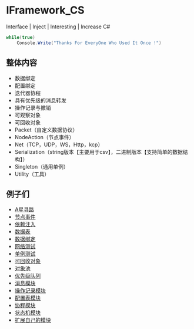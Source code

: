 # IFramework_CS
Interface | Inject | Interesting | Increase  C#
``` csharp
while(true)
    Console.Write("Thanks For EveryOne Who Used It Once !")
```
## 整体内容
* 数据绑定
* 配置绑定
* 迭代器协程
* 具有优先级的消息转发
* 操作记录与撤销
* 可观察对象
* 可回收对象
* Packet（自定义数据协议）
* NodeAction（节点事件）
* Net（TCP，UDP，WS，Http，kcp）
* Serialization（string版本【主要用于csv】，二进制版本【支持简单的数据结构】）
* Singleton（通用单例）
 * Utility（工具）



## 例子们
* [A星寻路](https://github.com/OnClick9927/IFramework_CS/blob/master/Example/AstarTest.cs)
* [节点事件](https://github.com/OnClick9927/IFramework_CS/blob/master/Example/NodeActionTest.cs)
* [依赖注入](https://github.com/OnClick9927/IFramework_CS/blob/master/Example/InjectTest.cs)
* [数据表](https://github.com/OnClick9927/IFramework_CS/blob/master/Example/DataTableTest.cs)
* [数据绑定](https://github.com/OnClick9927/IFramework_CS/blob/master/Example/BindTest.cs)
* [网络测试](https://github.com/OnClick9927/IFramework_CS/blob/master/Example/NetTest.cs)
* [单例测试](https://github.com/OnClick9927/IFramework_CS/blob/master/Example/SingletonTest.cs)
* [可回收对象](https://github.com/OnClick9927/IFramework_CS/blob/master/Example/RecyclableObjectTest.cs)
* [对象池](https://github.com/OnClick9927/IFramework_CS/blob/master/Example/PoolTest.cs)
* [优先级队列](https://github.com/OnClick9927/IFramework_CS/blob/master/Example/PriorityQueueTest.cs)
* [消息模块](https://github.com/OnClick9927/IFramework_CS/blob/master/Example/MessageExample.cs)
* [操作记录模块](https://github.com/OnClick9927/IFramework_CS/blob/master/Example/RecorderTest.cs)
* [配置表模块](https://github.com/OnClick9927/IFramework_CS/blob/master/Example/ConfigTest.cs)
* [协程模块](https://github.com/OnClick9927/IFramework_CS/blob/master/Example/CoroutineTest.cs)
* [状态机模块](https://github.com/OnClick9927/IFramework_CS/blob/master/Example/FsmTest.cs)
* [扩展自己的模块](https://github.com/OnClick9927/IFramework_CS/tree/master/Example)





